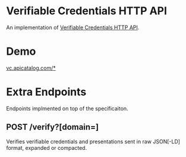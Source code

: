 # Verifiable Credentials HTTP API

An implementation of [Verifiable Credentials HTTP API](https://w3c-ccg.github.io/vc-api/).

# Demo

[vc.apicatalog.com/*](vc.apicatalog.com)

# Extra Endpoints

Endpoints implmented on top of the specificaiton.

## POST /verify?[domain=]
Verifies verifiable credentials and presentations sent in raw JSON[-LD] format, expanded or compacted.
